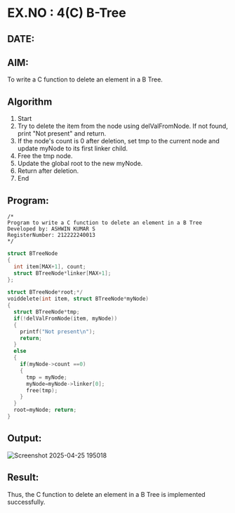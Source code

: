 # EX.NO : 4(C) B-Tree
## DATE:
## AIM:
To write a C function to delete an element in a B Tree.
## Algorithm
1. Start 
2. Try to delete the item from the node using delValFromNode. If not found, print "Not present" and return. 
3. If the node's count is 0 after deletion, set tmp to the current node and update myNode to its first linker child. 
4. Free the tmp node. 
5. Update the global root to the new myNode. 
6. Return after deletion. 
7. End  

## Program:
```
/*
Program to write a C function to delete an element in a B Tree
Developed by: ASHWIN KUMAR S
RegisterNumber: 212222240013
*/
```
```c
struct BTreeNode
{
  int item[MAX+1], count;
  struct BTreeNode*linker[MAX+1];
};

struct BTreeNode*root;*/
voiddelete(int item, struct BTreeNode*myNode)
{
  struct BTreeNode*tmp;
  if(!delValFromNode(item, myNode))
  {
    printf("Not present\n");
    return;
  }
  else
  {
    if(myNode->count ==0)
    {
      tmp = myNode;
      myNode=myNode->linker[0];
      free(tmp);
    }
  }
  root=myNode; return;
}
```
## Output:
![Screenshot 2025-04-25 195018](https://github.com/user-attachments/assets/14f30831-a873-4723-b4d9-6eeeb8206fe0)



## Result:
Thus, the C function to delete an element in a B Tree is implemented successfully.
